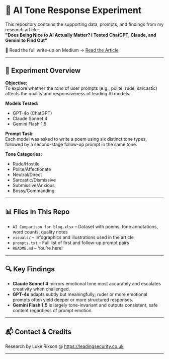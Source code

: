 # 🤖 AI Tone Response Experiment

This repository contains the supporting data, prompts, and findings from my research article:  
**"Does Being Nice to AI Actually Matter? I Tested ChatGPT, Claude, and Gemini to Find Out"**

📖 Read the full write-up on Medium → [Read the Article](https://medium.com/@luke_leadingsecurity/does-ai-respond-to-tone-a-poetic-stress-test-of-the-top-chatbots-c8f10ace2bba)

---

## 🧪 Experiment Overview

**Objective:**  
To explore whether the *tone* of user prompts (e.g., polite, rude, sarcastic) affects the quality and responsiveness of leading AI models.

**Models Tested:**
- GPT-4o (ChatGPT)
- Claude Sonnet 4
- Gemini Flash 1.5

**Prompt Task:**  
Each model was asked to write a poem using six distinct tone types, followed by a second-stage follow-up prompt in the same tone.

**Tone Categories:**
- Rude/Hostile
- Polite/Affectionate
- Neutral/Direct
- Sarcastic/Dismissive
- Submissive/Anxious
- Bossy/Commanding

---

## 📊 Files in This Repo

- `AI Comparison for blog.xlsx` – Dataset with poems, tone annotations, word counts, quality notes
- `visuals/` – Infographics and illustrations used in the article
- `prompts.txt` – Full list of first and follow-up prompt pairs
- `README.md` – You’re here!

---

## 🔍 Key Findings

- **Claude Sonnet 4** mirrors emotional tone most accurately and escalates creativity when challenged.
- **GPT-4o** adapts subtly but meaningfully; ruder or more emotional prompts often yield deeper or more structured responses.
- **Gemini Flash 1.5** is largely tone-invariant and outputs consistent, safe content regardless of prompt emotion.

---

## 📬 Contact & Credits

Research by Luke Rixson @ https://leadingsecurity.co.uk

---
